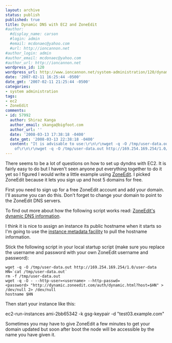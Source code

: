 ```yaml
---
layout: archive
status: publish
published: true
title: Dynamic DNS with EC2 and ZoneEdit
#author:
  #display_name: carson
  #login: admin
  #email: mcdonaec@yahoo.com
  #url: http://ioncannon.net
#author_login: admin
#author_email: mcdonaec@yahoo.com
#author_url: http://ioncannon.net
wordpress_id: 120
wordpress_url: http://www.ioncannon.net/system-administration/120/dynamic-dns-with-ec2-and-zoneedit/
date: '2007-02-11 16:25:44 -0500'
date_gmt: '2007-02-11 21:25:44 -0500'
categories:
- system administration
tags:
- ec2
- ZoneEdit
comments:
- id: 57992
  author: Shiraz Kanga
  author_email: skanga@bigfoot.com
  author_url: ''
  date: '2008-03-13 17:38:18 -0400'
  date_gmt: '2008-03-13 22:38:18 -0400'
  content: "It is advisable to use:\r\n\r\nwget -q -O /tmp/user-data.out http://169.254.169.254/latest/user-data\r\n\r\ninstead
    of\r\n\r\nwget -q -O /tmp/user-data.out http://169.254.169.254/1.0/user-data"
---
```

There seems to be a lot of questions on how to set up dyndns with EC2. It is fairly easy to do but I haven't seen anyone put everything together to do it yet so I figured I would write a little example using <a href="http://www.zoneedit.com/">ZoneEdit</a>. I picked ZoneEdit because it lets you sign up and host 5 domains for free.

First you need to sign up for a free ZoneEdit account and add your domain. I'll assume you can do this. Don't forget to change your domain to point to the ZoneEdit DNS servers. 


To find out more about how the following script works read: <a href="http://www.zoneedit.com/doc/dynamic.html">ZoneEdit's dynamic DNS information</a>.

I think it is nice to assign an instance its public hostname when it starts so I'm going to use the <a href="http://docs.amazonwebservices.com/AmazonEC2/dg/2007-01-03/AESDG-chapter-instancedata.html">instance metadata facility</a> to pull the hostname information.

Stick the following script in your local startup script (make sure you replace the username and password with your own ZoneEdit username and password):

```
wget -q -O /tmp/user-data.out http://169.254.169.254/1.0/user-data
HN=`cat /tmp/user-data.out`
rm -f /tmp/user-data.out
wget -q -O - --http-user=<username> --http-passwd=
<password> "http://dynamic.zoneedit.com/auth/dynamic.html?host=$HN" > /dev/null 2> /dev/null
hostname $HN
```
Then start your instance like this:

ec2-run-instances ami-2bb65342 -k gsg-keypair -d "test03.example.com"

Sometimes you may have to give ZoneEdit a few minutes to get your domain updated but soon after boot the node will be accessible by the name you have given it.



